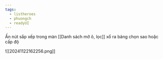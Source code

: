 ```yaml
---
tags:
  - listheroes
  - phuongch
  - readyUI
---
```

Ấn nút sắp xếp trong màn [[Danh sách mở ô, lọc]] xổ ra bảng chọn sao hoặc cấp độ

![[20241122162256.png]]